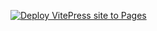 [![Deploy VitePress site to Pages](https://github.com/thomasglc/docBtsSio/actions/workflows/static.yml/badge.svg?branch=master)](https://github.com/thomasglc/docBtsSio/actions/workflows/static.yml)
